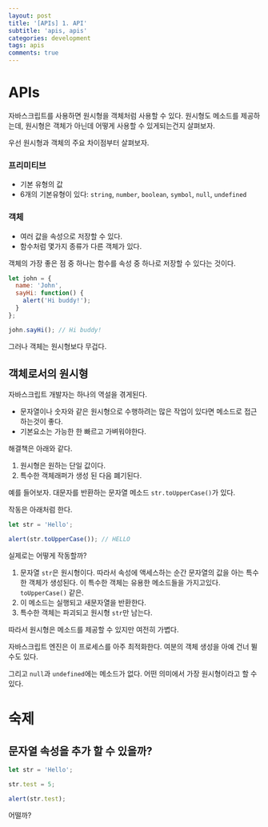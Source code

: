```yaml
---
layout: post
title: '[APIs] 1. API'
subtitle: 'apis, apis'
categories: development
tags: apis
comments: true
---
```


# APIs
 
자바스크립트를 사용하면 원시형을 객체처럼 사용할 수 있다. 원시형도 메소드를 제공하는데, 원시형은 객체가 아닌데 어떻게 사용할 수 있게되는건지 살펴보자.

우선 원시형과 객체의 주요 차이점부터 살펴보자.

### 프리미티브

- 기본 유형의 값
- 6개의 기본유형이 있다: `string`, `number`, `boolean`, `symbol`, `null`, `undefined`

### 객체

- 여러 값을 속성으로 저장할 수 있다.
- 함수처럼 몇가지 종류가 다른 객체가 있다.

객체의 가장 좋은 점 중 하나는 함수를 속성 중 하나로 저장할 수 있다는 것이다.

```js
let john = {
  name: 'John',
  sayHi: function() {
    alert('Hi buddy!');
  }
};

john.sayHi(); // Hi buddy!
```

그러나 객체는 원시형보다 무겁다.

## 객체로서의 원시형

자바스크립트 개발자는 하나의 역설을 겪게된다.

- 문자열이나 숫자와 같은 원시형으로 수행하려는 많은 작업이 있다면 메소드로 접근하는것이 좋다.
- 기본요소는 가능한 한 빠르고 가벼워야한다.

해결책은 아래와 같다.

1. 원시형은 원하는 단일 값이다.
2. 특수한 객체래퍼가 생성 된 다음 폐기된다.

예를 들어보자. 대문자를 반환하는 문자열 메소드 `str.toUpperCase()`가 있다.

작동은 아래처럼 한다.

```js
let str = 'Hello';

alert(str.toUpperCase()); // HELLO
```

실제로는 어떻게 작동할까?

1. 문자열 `str`은 원시형이다. 따라서 속성에 액세스하는 순간 문자열의 값을 아는 특수한 객체가 생성된다. 이 특수한 객체는 유용한 메소드들을 가지고있다. `toUpperCase()` 같은.
2. 이 메소드는 실행되고 새문자열을 반환한다.
3. 특수한 객체는 파괴되고 원시형 `str`만 남는다.

따라서 원시형은 메소드를 제공할 수 있지만 여전히 가볍다.

자바스크립트 엔진은 이 프로세스를 아주 최적화한다. 여분의 객체 생성을 아예 건너 뛸 수도 있다.

그리고 `null`과 `undefined`에는 메소드가 없다. 어떤 의미에서 가장 원시형이라고 할 수 있다.

# 숙제

## 문자열 속성을 추가 할 수 있을까?

```js
let str = 'Hello';

str.test = 5;

alert(str.test);
```

어떨까?
